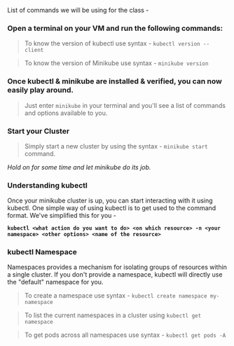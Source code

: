 List of commands we will be using for the class - 

### Open a terminal on your VM and run the following commands:

> To know the version of kubectl use syntax - `kubectl version --client`

> To know the version of Minikube use syntax - `minikube version` 

### Once kubectl & minikube are installed & verified, you can now easily play around. 

> Just enter `minikube` in your terminal and you'll see a list of commands and options available to you.

### Start your Cluster

> Simply start a new cluster by using the syntax - `minikube start` command. 

_Hold on for some time and let minikube do its job._ 

### Understanding kubectl

Once your minikube cluster is up, you can start interacting with it using kubectl. One simple way of using kubectl is to get used to the command format. We've simplified this for you - 

**`kubectl <what action do you want to do> <on which resource> -n <your namespace> <other options> <name of the resource>`**

### kubectl Namespace
 
Namespaces provides a mechanism for isolating groups of resources within a single cluster. If you don't provide a namespace, kubectl will directly use the "default" namespace for you.

> To create a namespace use syntax - `kubectl create namespace my-namespace`

> To list the current namespaces in a cluster using `kubectl get namespace`

> To get pods across all namespaces use syntax - `kubectl get pods -A`









